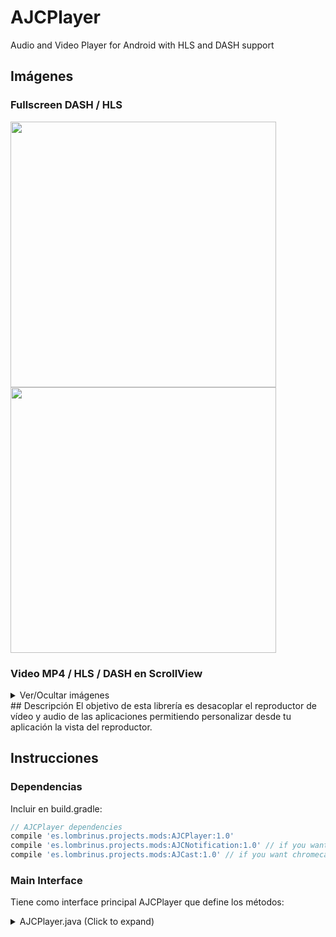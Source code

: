 # AJCPlayer
Audio and Video Player for Android with HLS and DASH support

## Imágenes

### Fullscreen DASH / HLS
<img src="https://github.com/anthorlop/AJCPlayer/blob/develop/ScreenShots/01.png" width="425"/> 
<img src="https://github.com/anthorlop/AJCPlayer/blob/develop/ScreenShots/04.png" width="425"/>

### Video MP4 / HLS / DASH en ScrollView
<details>
   <summary>Ver/Ocultar imágenes</summary>
<img src="https://github.com/anthorlop/AJCPlayer/blob/develop/ScreenShots/02.png" width="280"/>
<img src="https://github.com/anthorlop/AJCPlayer/blob/develop/ScreenShots/03.png" width="280"/>
<img src="https://github.com/anthorlop/AJCPlayer/blob/develop/ScreenShots/05.png" width="280"/>
</details>
## Descripción
El objetivo de esta librería es desacoplar el reproductor de vídeo y audio de las aplicaciones permitiendo personalizar desde tu aplicación la vista del reproductor.

## Instrucciones

### Dependencias
Incluir en build.gradle:
```gradle
// AJCPlayer dependencies
compile 'es.lombrinus.projects.mods:AJCPlayer:1.0'
compile 'es.lombrinus.projects.mods:AJCNotification:1.0' // if you want notifications
compile 'es.lombrinus.projects.mods:AJCast:1.0' // if you want chromecast
```

### Main Interface
Tiene como interface principal AJCPlayer que define los métodos:
<details>
   <summary>AJCPlayer.java (Click to expand)</summary>
   ```java
    /**
     * 
     * Play content from asset url
     * 
     * @param asset contains url to play and contentType video or audio
     * @param autoPlay to start content automatically
     */
    void play(Asset asset, boolean autoPlay);

    /**
     *
     * Play content from asset url
     *
     * @param asset contains url to play and contentType video or audio
     * @param position to start content from a specified position
     */
    void play(Asset asset, int position);

    /**
     * Play content previously loaded / resume
     */
    void play();

    /**
     *
     * Set options to play content (forceMediaPlayer, contentTypes list)
     *
     * @param settings options class
     */
    void setOptions(PlaybackSettings settings);

    /**
     * Check if content is currently playing
     * 
     * @return true or false
     */
    boolean isPlaying();

    /**
     * Check if content is currently paused
     *
     * @return true or false
     */
    boolean isPaused();

    /**
     * Check if content is loading
     *
     * @return true or false
     */
    boolean isLoading();

    /**
     * To pause current content
     */
    void pause();

    /**
     * To reset player process
     */
    void release();

    /**
     * Notify a dimension change
     */
    void onViewSizeChanged();

    /**
     * Add listener to a list. Events will be called from player to notify every change of the state
     */
    void addEventListener(PlayerEventListener playerEventListener);

    /**
     * Remove listener from the list of listeners
     * @param eventListenerClass event to remove
     */
    void removeEventListener(Class eventListenerClass);

    /**
     * Clear the list of listeners
     */
    void clearEventListeners();

    /**
     * Seek to a position
     * 
     * @param position position to seek
     */
    void seekTo(int position);

    /**
     * Get current position
     * 
     * @return current position
     */
    int getCurrentPosition();
}
```
 </details>

* **play(Asset, boolean autoplay):** Inicia la reproducción del asset pasado por parámetro. Autoplay define si se desea comenzar la reproducción automáticamente o no.
* **play(Asset, int starPosition):** Inicia la reproducción del asset pasado por parámetro. StartPosition define la posición en milisegundos en la que se desea empezar la reproducción
* **play():** Reanuda la reproducción en curso
* **setOptions(PlaybackSettings settings)** Permite configurar una serie de opciones. (forzar MediaPlayer o añadir ContentTypes que determinarán si el contenido es Dash o HLS). No es necesario usarlo, pero se ofrece la opción.
* **isPlaying():** TRUE si la reproducción está en curso o FALSE si está pausada.
* **isLoading():** TRUE si la reproducción está preparándose o FALSE si ya ha iniciado.
* **pause(Asset asset):** Pausa la reproducción.
* **release(Asset asset):** Detiene la reproducción.
* **addEventListener(PlayerEventListener):** Añade un escuchador de eventos para interactuar con cualquier componente que queramos acoplarle, más tarde veremos un ejemplo con las Notificaciones.
* **isPaused():** Comprueba si esta pausada la reproducción
* **onViewSizeChanged():** Informa al player de un cambio para que actualice las dimensiones del Video.
* **seekTo(position):** Continuar la reproducción por la posición indicada en milisegundos..
* **removeEventListener(listener):** Elimina el listener pasado por párametro.
* **clearEventListeners():** Elimina todos los listeners.
* **getUrlResolved():** Obtener la URL final del contenido.
* **getCurrentPosition():** Obtener la posición actual de la reproducción.

## Uso del módulo

### Integración
AJCPlayer tiene dos implementaciones (AudioPlayer y VideoPlayer).

El constructor de ambas clases será el siguiente:
```java
VideoPlayer(Context context, MediaPlayer mediaPlayer)...
AudioPlayer(Context context, MediaPlayer mediaPlayer)...
```

En el proyecto de ejemplo se utiliza [Dagger](http://square.github.io/dagger/) para inyección de dependencias. Para ello se ha creado el componente [PlayerComponent.java](https://github.com/anthorlop/AJCPlayer/blob/master/app/src/main/java/com/ajc/playerex/di/PlayerComponent.java). Será necesario hacer un Build Project la primera vez para que la clase [ExampleApp](https://github.com/anthorlop/AJCPlayer/blob/master/app/src/main/java/com/ajc/playerex/app/ExampleApp.java) no de error. No es necesario usar Dagger, si decides no usarlo no necesitaras crear nada de esto y puedes crear una instancia de la clase VideoPlayer o AudioPlayer directamente:
```java
AJCPlayer videoPlayer = new VideoPlayer(context, new MediaPlayer());
```

### Añadir Controles y eventos
Cómo vimos antes, AJCPlayer define un método para añadir implementaciones de PlayerEventListener a nuestro reproductor. Estas implementaciones se ejecutaran conforme el estado de nuestra reproducción cambie, por ejemplo si se pausa se lanzara el evento de pause en todos sus listeners.
```java
public interface PlayerEventListener {
    void onPreparing(Asset asset, MediaPlayer mediaPlayer);
    void onPlayBegins(Asset asset, int duration);
    void onResume(Asset asset, int currentPosition);
    void onCompletion(Asset asset);
    void onPause(Asset asset, int currentPosition);
    void onForward(Asset asset, int currentPosition);
}
```
Por lo tanto, lo que tenemos que hacer antes de comenzar a reproducir es añadir los eventos que deseemos. En la librería ya tenemos algunos creados que podemos usar:

 * **VideoControlBarManager:**  Implementación para Video en la que se envía el SurfaceHolder dónde el video será mostrado.

```java
final VideoPlayerView videoPlayerView = new VideoPlayerView(mFrameLayout, surfaceHolder, current, duration, seekBar, controller);
final VideoPlayerOptions options = new VideoPlayerOptions(ActivityInfo.SCREEN_ORIENTATION_SENSOR, true, true, true);
final Controls controls = new Controls(plays, pauses, stops);
controlBarManager = new VideoControlBarManager(this, controls, this, this, videoPlayerView, options);
videoPlayer.addEventListener(controlBarManager);
```
<details>
<summary>Ver más sobre VideoControlBarManager</summary>
* Context. Necesario para corregir algunos problemas de acceso a las vistas cuando no estamos en el hilo principal.
* Controls. Lista de controles (play, pause, stop)
* LoadingView.  Interface que define los métodos showLoading() y hideLoading() para que sea desde nuestra aplicación dónde incluyamos el "Cargando" cómo y dónde queramos, si es que lo queremos mostrar.
* OnDoubleClick. Listener que avisa a nuestra aplicación cuando se haga doble click sobre el video.
* VideoPlayerView.  Elementos de nuestra vista que se modificaran automáticamente según el estado de la reproducción. Aquí viene incluido el SurfaceHolder.
* VideoPlayerOptions. Opciones del reproductor.
 ```java
 /** Type of orientation. To allow rotation */
 public final Integer mScreenOrientation;
 /** Auto Hide Status Bar during playing */
 public final Boolean mHideStatusBar;
 /** Auto hide Navigation bar during playing */
 public final Boolean mHideNavigationBar;
 /** if true video dimensions change depends on the screen */
 public final Boolean mFullscreen;
 ```
</details>
_____

 * **SubtitleManager** Implementación para detectar y mostrar los subtitulos.
```java
final SubtitleManager subtitleManager = new SubtitleManager(activity, urlVtt, new OnSubtitleDetect(){...});
videoPlayer.addEventListener(subtitleManager);
```
